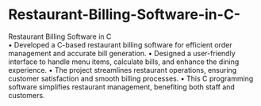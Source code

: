 # Restaurant-Billing-Software-in-C-
Restaurant Billing Software in C  
•	Developed a C-based restaurant billing software for efficient order management and accurate bill generation.
•	Designed a user-friendly interface to handle menu items, calculate bills, and enhance the dining experience.
•	The project streamlines restaurant operations, ensuring customer satisfaction and smooth billing processes.
•	This C programming software simplifies restaurant management, benefiting both staff and customers.

